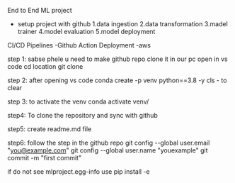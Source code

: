End to End ML project 
- setup project with github
1.data ingestion
2.data transformation
3.madel trainer
4.model evaluation
5.model deployment

CI/CD Pipelines -Github Action
Deployment -aws

step 1: sabse phele u need to make github repo clone it in our pc open in vs code 
cd location
git clone 

step 2: after opening vs code 
conda create -p venv python==3.8 -y
cls - to clear

step 3: to activate the venv
conda activate venv/

step4: To clone the repository and sync with github

step5: create readme.md file 

step6: follow the step in the github repo
git config --global user.email "you@example.com"
git config --global user.name "youexample"
git commit -m "first commit"

if do not see mlproject.egg-info use 
pip install -e